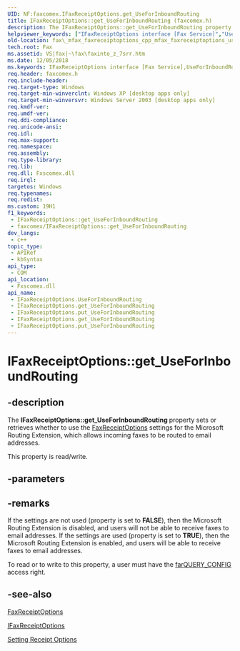 ```yaml
---
UID: NF:faxcomex.IFaxReceiptOptions.get_UseForInboundRouting
title: IFaxReceiptOptions::get_UseForInboundRouting (faxcomex.h)
description: The IFaxReceiptOptions::get_UseForInboundRouting property sets or retrieves whether to use the FaxReceiptOptions settings for the Microsoft Routing Extension, which allows incoming faxes to be routed to email addresses. (Get)
helpviewer_keywords: ["IFaxReceiptOptions interface [Fax Service]","UseForInboundRouting property","IFaxReceiptOptions.UseForInboundRouting","IFaxReceiptOptions.get_UseForInboundRouting","IFaxReceiptOptions.put_UseForInboundRouting","IFaxReceiptOptions::UseForInboundRouting","IFaxReceiptOptions::get_UseForInboundRouting","IFaxReceiptOptions::put_UseForInboundRouting","UseForInboundRouting property [Fax Service]","UseForInboundRouting property [Fax Service]","IFaxReceiptOptions interface","_mfax_faxreceiptoptions.useforinboundrouting","fax._mfax_faxreceiptoptions_cpp_mfax_faxreceiptoptions_useforinboundrouting_cpp","fax._mfax_faxreceiptoptions_useforinboundrouting","faxcomex/IFaxReceiptOptions::UseForInboundRouting","faxcomex/IFaxReceiptOptions::get_UseForInboundRouting","faxcomex/IFaxReceiptOptions::put_UseForInboundRouting","get_UseForInboundRouting"]
old-location: fax\_mfax_faxreceiptoptions_cpp_mfax_faxreceiptoptions_useforinboundrouting_cpp.htm
tech.root: Fax
ms.assetid: VS|fax|~\fax\faxinto_z_7srr.htm
ms.date: 12/05/2018
ms.keywords: IFaxReceiptOptions interface [Fax Service],UseForInboundRouting property, IFaxReceiptOptions.UseForInboundRouting, IFaxReceiptOptions.get_UseForInboundRouting, IFaxReceiptOptions.put_UseForInboundRouting, IFaxReceiptOptions::UseForInboundRouting, IFaxReceiptOptions::get_UseForInboundRouting, IFaxReceiptOptions::put_UseForInboundRouting, UseForInboundRouting property [Fax Service], UseForInboundRouting property [Fax Service],IFaxReceiptOptions interface, _mfax_faxreceiptoptions.useforinboundrouting, fax._mfax_faxreceiptoptions_cpp_mfax_faxreceiptoptions_useforinboundrouting_cpp, fax._mfax_faxreceiptoptions_useforinboundrouting, faxcomex/IFaxReceiptOptions::UseForInboundRouting, faxcomex/IFaxReceiptOptions::get_UseForInboundRouting, faxcomex/IFaxReceiptOptions::put_UseForInboundRouting, get_UseForInboundRouting
req.header: faxcomex.h
req.include-header: 
req.target-type: Windows
req.target-min-winverclnt: Windows XP [desktop apps only]
req.target-min-winversvr: Windows Server 2003 [desktop apps only]
req.kmdf-ver: 
req.umdf-ver: 
req.ddi-compliance: 
req.unicode-ansi: 
req.idl: 
req.max-support: 
req.namespace: 
req.assembly: 
req.type-library: 
req.lib: 
req.dll: Fxscomex.dll
req.irql: 
targetos: Windows
req.typenames: 
req.redist: 
ms.custom: 19H1
f1_keywords:
 - IFaxReceiptOptions::get_UseForInboundRouting
 - faxcomex/IFaxReceiptOptions::get_UseForInboundRouting
dev_langs:
 - c++
topic_type:
 - APIRef
 - kbSyntax
api_type:
 - COM
api_location:
 - Fxscomex.dll
api_name:
 - IFaxReceiptOptions.UseForInboundRouting
 - IFaxReceiptOptions.get_UseForInboundRouting
 - IFaxReceiptOptions.put_UseForInboundRouting
 - IFaxReceiptOptions.get_UseForInboundRouting
 - IFaxReceiptOptions.put_UseForInboundRouting
---
```


# IFaxReceiptOptions::get_UseForInboundRouting


## -description

The <b>IFaxReceiptOptions::get_UseForInboundRouting </b> property sets or retrieves whether to use the <a href="/previous-versions/windows/desktop/fax/-mfax-faxreceiptoptions">FaxReceiptOptions</a> settings for the Microsoft Routing Extension, which allows incoming faxes to be routed to email addresses. 

This property is read/write.

## -parameters

## -remarks

If the settings are not used (property is set to <b>FALSE</b>), then the Microsoft Routing Extension is disabled, and users will not be able to receive faxes to email addresses. If the settings are used (property is set to <b>TRUE</b>), then the Microsoft Routing Extension is enabled, and users will be able to receive faxes to email addresses.

To read or to write to this property, a user must have the <a href="/previous-versions/windows/desktop/api/faxcomex/ne-faxcomex-fax_access_rights_enum">farQUERY_CONFIG</a> access right.

## -see-also

<a href="/previous-versions/windows/desktop/fax/-mfax-faxreceiptoptions">FaxReceiptOptions</a>



<a href="/previous-versions/windows/desktop/api/faxcomex/nn-faxcomex-ifaxreceiptoptions">IFaxReceiptOptions</a>



<a href="/previous-versions/windows/desktop/fax/-mfax-setting-receipt-options">Setting Receipt Options</a>
